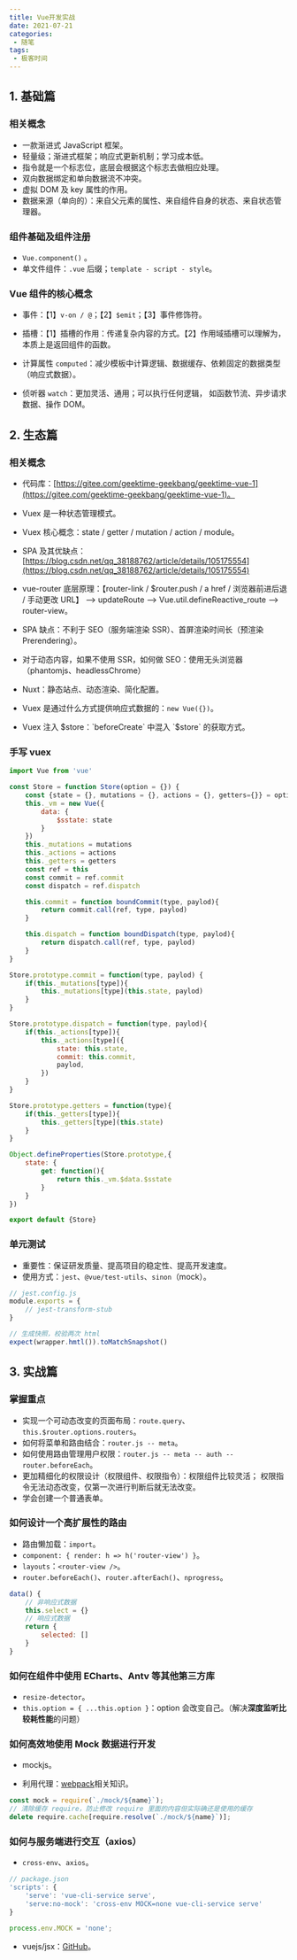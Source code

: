 ```yaml
---
title: Vue开发实战
date: 2021-07-21
categories:
 - 随笔
tags:
 - 极客时间
---
```


<!-- more -->



## 1. 基础篇

### 相关概念

- 一款渐进式 JavaScript 框架。
- 轻量级；渐进式框架；响应式更新机制；学习成本低。
- 指令就是一个标志位，底层会根据这个标志去做相应处理。
- 双向数据绑定和单向数据流不冲突。
- 虚拟 DOM 及 key 属性的作用。
- 数据来源（单向的）：来自父元素的属性、来自组件自身的状态、来自状态管理器。



### 组件基础及组件注册

- `Vue.component()` 。
- 单文件组件：`.vue` 后缀；`template - script - style`。



### Vue 组件的核心概念

- 事件：【1】`v-on / @`；【2】`$emit`；【3】事件修饰符。

- 插槽：【1】插槽的作用：传递复杂内容的方式。【2】作用域插槽可以理解为，本质上是返回组件的函数。
- 计算属性 `computed`：减少模板中计算逻辑、数据缓存、依赖固定的数据类型（响应式数据）。
- 侦听器 `watch`：更加灵活、通用；可以执行任何逻辑，  如函数节流、异步请求数据、操作 DOM。



## 2. 生态篇

### 相关概念

- 代码库：[https://gitee.com/geektime-geekbang/geektime-vue-1](https://gitee.com/geektime-geekbang/geektime-vue-1)。

- Vuex 是一种状态管理模式。
- Vuex 核心概念：state / getter / mutation / action / module。
- SPA 及其优缺点：[https://blog.csdn.net/qq_38188762/article/details/105175554](https://blog.csdn.net/qq_38188762/article/details/105175554)
- vue-router 底层原理：【router-link / $router.push / a href / 浏览器前进后退 / 手动更改 URL】 --> updateRoute --> Vue.util.defineReactive_route --> router-view。
- SPA 缺点：不利于 SEO（服务端渲染 SSR）、首屏渲染时间长（预渲染 Prerendering）。
- 对于动态内容，如果不使用 SSR，如何做 SEO：使用无头浏览器（phantomjs、headlessChrome）
- Nuxt：静态站点、动态渲染、简化配置。
- Vuex 是通过什么方式提供响应式数据的：`new Vue({})`。
- Vuex 注入 $store：`beforeCreate` 中混入 `$store` 的获取方式。



### 手写 vuex

```javascript
import Vue from 'vue'

const Store = function Store(option = {}) {
    const {state = {}, mutations = {}, actions = {}, getters={}} = option;
    this._vm = new Vue({
        data: {
            $sstate: state
        }
    })
    this._mutations = mutations
    this._actions = actions
    this._getters = getters
    const ref = this
    const commit = ref.commit
    const dispatch = ref.dispatch

    this.commit = function boundCommit(type, paylod){
        return commit.call(ref, type, paylod)
    }

    this.dispatch = function boundDispatch(type, paylod){
        return dispatch.call(ref, type, paylod)
    }
}

Store.prototype.commit = function(type, paylod) {
    if(this._mutations[type]){
        this._mutations[type](this.state, paylod)
    }
}

Store.prototype.dispatch = function(type, paylod){
    if(this._actions[type]){
        this._actions[type]({
            state: this.state,
            commit: this.commit,
            paylod,
        })
    }
}

Store.prototype.getters = function(type){
    if(this._getters[type]){
        this._getters[type](this.state)
    }
}

Object.defineProperties(Store.prototype,{
    state: {
        get: function(){
            return this._vm.$data.$sstate
        }
    }
})

export default {Store}
```



### 单元测试 

- 重要性：保证研发质量、提高项目的稳定性、提高开发速度。
- 使用方式：`jest`、`@vue/test-utils`、`sinon`（mock）。

```javascript
// jest.config.js
module.exports = {
    // jest-transform-stub
}
```

```javascript
// 生成快照，校验两次 html
expect(wrapper.hmtl()).toMatchSnapshot()
```



## 3. 实战篇

### 掌握重点

- 实现一个可动态改变的页面布局：`route.query`、`this.$router.options.routers`。
- 如何将菜单和路由结合：`router.js -- meta`。
- 如何使用路由管理用户权限：`router.js -- meta -- auth -- router.beforeEach`。
- 更加精细化的权限设计（权限组件、权限指令）：权限组件比较灵活； 权限指令无法动态改变，仅第一次进行判断后就无法改变。
- 学会创建一个普通表单。



### 如何设计一个高扩展性的路由

- 路由懒加载：`import`。
- `component: { render: h => h('router-view') }`。
- `layouts`：`<router-view />`。
- `router.beforeEach()`、`router.afterEach()`、`nprogress`。 

```javascript
data() {
    // 非响应式数据
    this.select = {}
    // 响应式数据
    return {
        selected: []
    }
}
```



### 如何在组件中使用 ECharts、Antv 等其他第三方库

- `resize-detector`。
- `this.option = { ...this.option }`：option 会改变自己。（解决**深度监听比较耗性能**的问题）



### 如何高效地使用 Mock 数据进行开发

- mockjs。

- 利用代理：[webpack](https://webpack.docschina.org/configuration/dev-server/#devserverproxy)相关知识。

```javascript
const mock = require(`./mock/${name}`);
// 清除缓存 require，防止修改 require 里面的内容但实际确还是使用的缓存
delete require.cache[require.resolve(`./mock/${name}`)];
```



### 如何与服务端进行交互（axios）

- `cross-env`、`axios`。

```javascript
// package.json
'scripts': {
    'serve': 'vue-cli-service serve',
    'serve:no-mock': 'cross-env MOCK=none vue-cli-service serve'
}

process.env.MOCK = 'none';
```

- vuejs/jsx：[GitHub](https://github.com/vuejs/jsx-vue2)。
